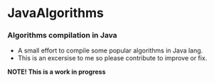 # JavaAlgorithms
### Algorithms compilation in Java


* A small effort to compile some popular algorithms in Java lang. 
* This is an excersise to me so please contribute to improve or fix.

**NOTE! This is a work in progress**

